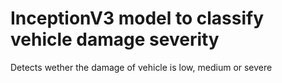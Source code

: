# InceptionV3 model to classify vehicle damage severity
Detects wether the damage of vehicle is low, medium or severe

